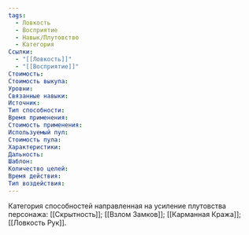 ```yaml
---
tags:
  - Ловкость
  - Восприятие
  - Навык/Плутовство
  - Категория
Ссылки:
  - "[[Ловкость]]"
  - "[[Восприятие]]"
Стоимость:
Стоимость выкупа:
Уровни:
Связанные навыки:
Источник:
Тип способности:
Время применения:
Стоимость применения:
Используемый пул:
Стоимость пула:
Характеристики:
Дальность:
Шаблон:
Количество целей:
Время действия:
Тип воздействия:
---
```

Категория способностей направленная на усиление плутовства персонажа: [[Скрытность]]; [[Взлом Замков]]; [[Карманная Кража]]; [[Ловкость Рук]]. 